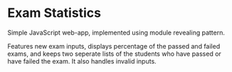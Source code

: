 # Exam Statistics

Simple JavaScript web-app, implemented using module revealing pattern.

Features new exam inputs, displays percentage of the passed and failed exams, and keeps two seperate lists of the students who have passed or have failed the exam. It also handles invalid inputs.
